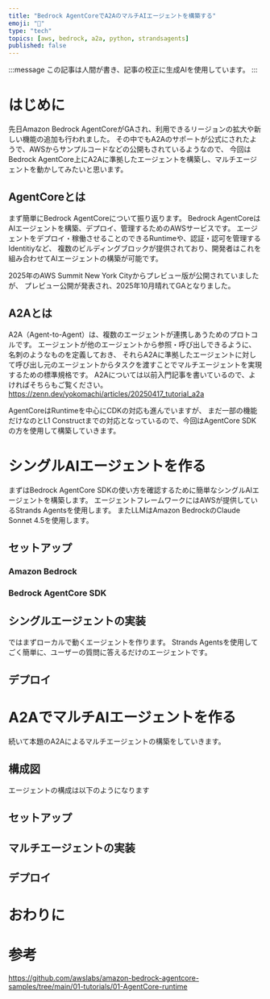 ```yaml
---
title: "Bedrock AgentCoreでA2AのマルチAIエージェントを構築する"
emoji: "🌉"
type: "tech"
topics: [aws, bedrock, a2a, python, strandsagents]
published: false
---
```


:::message
この記事は人間が書き、記事の校正に生成AIを使用しています。
:::

# はじめに
先日Amazon Bedrock AgentCoreがGAされ、利用できるリージョンの拡大や新しい機能の追加も行われました。
その中でもA2Aのサポートが公式にされたようで、AWSからサンプルコードなどの公開もされているようなので、
今回はBedrock AgentCore上にA2Aに準拠したエージェントを構築し、マルチエージェントを動かしてみたいと思います。

## AgentCoreとは
まず簡単にBedrock AgentCoreについて振り返ります。
Bedrock AgentCoreはAIエージェントを構築、デプロイ、管理するためのAWSサービスです。
エージェントをデプロイ・稼働させることのできるRuntimeや、認証・認可を管理するIdentitiyなど、
複数のビルディングブロックが提供されており、開発者はこれを組み合わせてAIエージェントの構築が可能です。

2025年のAWS Summit New York Cityからプレビュー版が公開されていましたが、
プレビュー公開が発表され、2025年10月晴れてGAとなりました。

## A2Aとは
A2A（Agent-to-Agent）は、複数のエージェントが連携しあうためのプロトコルです。
エージェントが他のエージェントから参照・呼び出しできるように、名刺のようなものを定義しておき、
それらA2Aに準拠したエージェントに対して呼び出し元のエージェントからタスクを渡すことでマルチエージェントを実現するための標準規格です。
A2Aについては以前入門記事を書いているので、よければそちらもご覧ください。
https://zenn.dev/yokomachi/articles/20250417_tutorial_a2a

AgentCoreはRuntimeを中心にCDKの対応も進んでいますが、
まだ一部の機能だけなのとL1 Constructまでの対応となっているので、今回はAgentCore SDKの方を使用して構築していきます。


# シングルAIエージェントを作る
まずはBedrock AgentCore SDKの使い方を確認するために簡単なシングルAIエージェントを構築します。
エージェントフレームワークにはAWSが提供しているStrands Agentsを使用します。
またLLMはAmazon BedrockのClaude Sonnet 4.5を使用します。

## セットアップ

### Amazon Bedrock

### Bedrock AgentCore SDK

## シングルエージェントの実装
ではまずローカルで動くエージェントを作ります。
Strands Agentsを使用してごく簡単に、ユーザーの質問に答えるだけのエージェントです。


## デプロイ


# A2AでマルチAIエージェントを作る
続いて本題のA2Aによるマルチエージェントの構築をしていきます。


## 構成図
エージェントの構成は以下のようになります

## セットアップ

## マルチエージェントの実装

## デプロイ


# おわりに

# 参考
https://github.com/awslabs/amazon-bedrock-agentcore-samples/tree/main/01-tutorials/01-AgentCore-runtime

